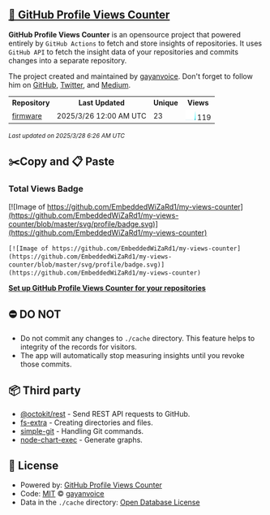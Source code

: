 ## [🚀 GitHub Profile Views Counter](https://github.com/gayanvoice/github-profile-views-counter)
**GitHub Profile Views Counter** is an opensource project that powered entirely by  `GitHub Actions` to fetch and store insights of repositories.
It uses `GitHub API` to fetch the insight data of your repositories and commits changes into a separate repository.

The project created and maintained by [gayanvoice](https://github.com/gayanvoice). Don't forget to follow him on [GitHub](https://github.com/gayanvoice), [Twitter](https://twitter.com/gayanvoice), and [Medium](https://gayanvoice.medium.com/).

<table>
	<tr>
		<th>
			Repository
		</th>
		<th>
			Last Updated
		</th>
		<th>
			Unique
		</th>
		<th>
			Views
		</th>
	</tr>
	<tr>
		<td>
			<a href="https://github.com/EmbeddedWiZaRd1/my-views-counter/tree/master/readme/797841224/year.md">
				firmware
			</a>
		</td>
		<td>
			2025/3/26 12:00 AM UTC
		</td>
		<td>
			23
		</td>
		<td>
			<img alt="Response time graph" src="https://github.com/EmbeddedWiZaRd1/my-views-counter/raw/master/graph/797841224/small/year.png" height="20"> 119
		</td>
	</tr>
</table>

<small><i>Last updated on 2025/3/28 6:26 AM UTC</i></small>

## ✂️Copy and 📋 Paste
### Total Views Badge
[![Image of https://github.com/EmbeddedWiZaRd1/my-views-counter](https://github.com/EmbeddedWiZaRd1/my-views-counter/blob/master/svg/profile/badge.svg)](https://github.com/EmbeddedWiZaRd1/my-views-counter)

```readme
[![Image of https://github.com/EmbeddedWiZaRd1/my-views-counter](https://github.com/EmbeddedWiZaRd1/my-views-counter/blob/master/svg/profile/badge.svg)](https://github.com/EmbeddedWiZaRd1/my-views-counter)
```
[**Set up GitHub Profile Views Counter for your repositories**](https://github.com/gayanvoice/github-profile-views-counter)
## ⛔ DO NOT
- Do not commit any changes to `./cache` directory. This feature helps to integrity of the records for visitors.
- The app will automatically stop measuring insights until you revoke those commits.
## 📦 Third party

- [@octokit/rest](https://www.npmjs.com/package/@octokit/rest) - Send REST API requests to GitHub.
- [fs-extra](https://www.npmjs.com/package/fs-extra) - Creating directories and files.
- [simple-git](https://www.npmjs.com/package/simple-git) - Handling Git commands.
- [node-chart-exec](https://www.npmjs.com/package/node-chart-exec) - Generate graphs.
## 📄 License
- Powered by: [GitHub Profile Views Counter](https://github.com/gayanvoice/github-profile-views-counter)
- Code: [MIT](./LICENSE) © [gayanvoice](https://github.com/gayanvoice)
- Data in the `./cache` directory: [Open Database License](https://opendatacommons.org/licenses/odbl/1-0/)